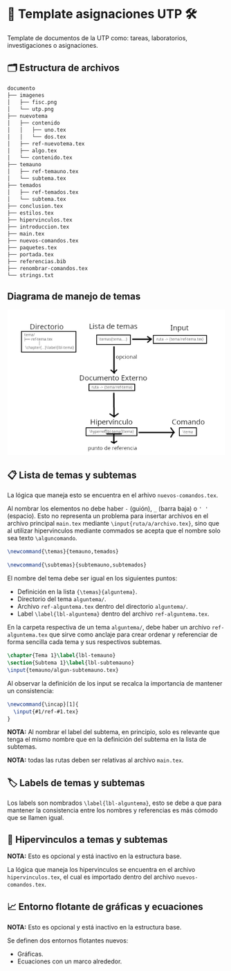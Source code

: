 # 📑 Template asignaciones UTP 🛠️

Template de documentos de la UTP como: tareas, laboratorios, investigaciones o asignaciones.

## 🗂️ Estructura de archivos

```
documento
├── imagenes
│   ├── fisc.png
│   └── utp.png
├── nuevotema
│   ├── contenido
│   │   ├── uno.tex
│   │   └── dos.tex
│   ├── ref-nuevotema.tex
│   ├── algo.tex
│   └── contenido.tex
├── temauno
│   ├── ref-temauno.tex
│   └── subtema.tex
├── temados
│   ├── ref-temados.tex
│   └── subtema.tex
├── conclusion.tex
├── estilos.tex
├── hipervinculos.tex
├── introduccion.tex
├── main.tex
├── nuevos-comandos.tex
├── paquetes.tex
├── portada.tex
├── referencias.bib
├── renombrar-comandos.tex
└── strings.txt
```

## Diagrama de manejo de temas

![diagrama-temas](imagenes/diagrama-latex-blanco.png)

## 📋 Lista de temas y subtemas

La lógica que maneja esto se encuentra en el arhivo `nuevos-comandos.tex`.

Al nombrar los elementos no debe haber `-` (guión), `_` (barra baja) o `' '` (espacio). Esto no representa un problema para insertar archivos en el archivo principal `main.tex` mediante `\input{ruta/a/archivo.tex}`, sino que al utilizar hipervinculos mediante commados se acepta que el nombre solo sea texto `\alguncomando`.

```latex
\newcommand{\temas}{temauno,temados}
```

```latex
\newcommand{\subtemas}{subtemauno,subtemados}
```

El nombre del tema debe ser igual en los siguientes puntos:

- Definición en la lista `{\temas}{alguntema}`.
- Directorio del tema `alguntema/`.
- Archivo `ref-alguntema.tex` dentro del directorio `alguntema/`.
- Label `\label{lbl-alguntema}` dentro del archivo `ref-alguntema.tex`.

En la carpeta respectiva de un tema `alguntema/`, debe haber un archivo `ref-alguntema.tex` que sirve como anclaje para crear ordenar y referenciar de forma sencilla cada tema y sus respectivos subtemas.

```latex
\chapter{Tema 1}\label{lbl-temauno}
\section{Subtema 1}\label{lbl-subtemauno}
\input{temauno/algun-subtemauno.tex}
```

Al observar la definición de los input se recalca la importancia de mantener un consistencia:

```latex
\newcommand{\incap}[1]{
  \input{#1/ref-#1.tex}
}
```

**NOTA:** Al nombrar el label del subtema, en principio, solo es relevante que tenga el mismo nombre que en la definición del subtema en la lista de subtemas.

**NOTA:** todas las rutas deben ser relativas al archivo `main.tex`.

## 🏷️ Labels de temas y subtemas

Los labels son nombrados `\label{lbl-alguntema}`, esto se debe a que para mantener la consistencia entre los nombres y referencias es más cómodo que se llamen igual.

## 🔗 Hipervinculos a temas y subtemas

**NOTA:** Esto es opcional y está inactivo en la estructura base.

La lógica que maneja los hipervinculos se encuentra en el archivo `hipervinculos.tex`, el cual es importado dentro del archivo `nuevos-comandos.tex`.

## 📈 Entorno flotante de gráficas y ecuaciones

**NOTA:** Esto es opcional y está inactivo en la estructura base.

Se definen dos entornos flotantes nuevos:

- Gráficas.
- Ecuaciones con un marco alrededor.
